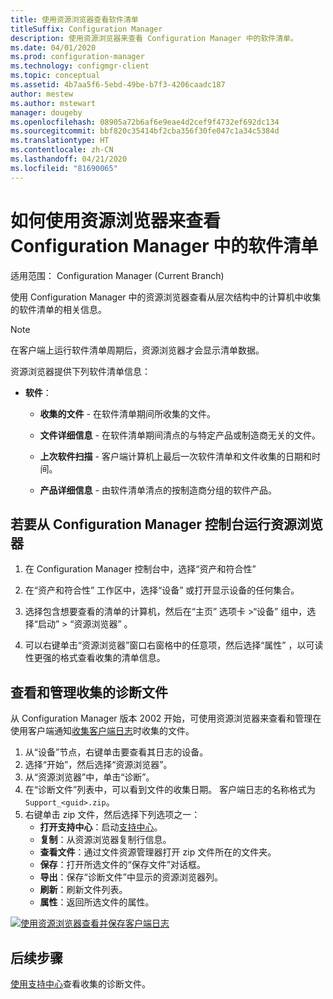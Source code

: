 ```yaml
---
title: 使用资源浏览器查看软件清单
titleSuffix: Configuration Manager
description: 使用资源浏览器来查看 Configuration Manager 中的软件清单。
ms.date: 04/01/2020
ms.prod: configuration-manager
ms.technology: configmgr-client
ms.topic: conceptual
ms.assetid: 4b7aa5f6-5ebd-49be-b7f3-4206caadc187
author: mestew
ms.author: mstewart
manager: dougeby
ms.openlocfilehash: 08905a72b6af6e9eae4d2cef9f4732ef692dc134
ms.sourcegitcommit: bbf820c35414bf2cba356f30fe047c1a34c5384d
ms.translationtype: HT
ms.contentlocale: zh-CN
ms.lasthandoff: 04/21/2020
ms.locfileid: "81690065"
---
```

# <a name="how-to-use-resource-explorer-to-view-software-inventory-in-configuration-manager"></a>如何使用资源浏览器来查看 Configuration Manager 中的软件清单

适用范围：  Configuration Manager (Current Branch)

使用 Configuration Manager 中的资源浏览器查看从层次结构中的计算机中收集的软件清单的相关信息。  

> [!NOTE]  
>  在客户端上运行软件清单周期后，资源浏览器才会显示清单数据。  

 资源浏览器提供下列软件清单信息：  

-   **软件**：  

    -   **收集的文件** - 在软件清单期间所收集的文件。  

    -   **文件详细信息** - 在软件清单期间清点的与特定产品或制造商无关的文件。  

    -   **上次软件扫描** - 客户端计算机上最后一次软件清单和文件收集的日期和时间。  

    -   **产品详细信息** - 由软件清单清点的按制造商分组的软件产品。  

## <a name="to-run-resource-explorer-from-the-configuration-manager-console"></a>若要从 Configuration Manager 控制台运行资源浏览器  

1.  在 Configuration Manager 控制台中，选择“资产和符合性” 

2.  在“资产和符合性”  工作区中，选择“设备”  或打开显示设备的任何集合。  

3.  选择包含想要查看的清单的计算机，然后在“主页”  选项卡 >“设备”  组中，选择“启动”   > “资源浏览器”  。

4.  可以右键单击“资源浏览器”窗口右窗格中的任意项，然后选择“属性”  ，以可读性更强的格式查看收集的清单信息。  
 
## <a name="view-and-manage-collected-diagnostic-files"></a><a name="bkmk_diag"> </a> 查看和管理收集的诊断文件

从 Configuration Manager 版本 2002 开始，可使用资源浏览器来查看和管理在使用客户端通知[收集客户端日志](../client-notification.md#client-diagnostics)时收集的文件。 

1. 从“设备”节点，右键单击要查看其日志的设备。 
1. 选择“开始”，然后选择“资源浏览器”。  
1. 从“资源浏览器”中，单击“诊断”。  
1. 在“诊断文件”列表中，可以看到文件的收集日期。  客户端日志的名称格式为 `Support_<guid>.zip`。
1. 右键单击 zip 文件，然后选择下列选项之一：
    - **打开支持中心**：启动[支持中心](../../../support/support-center.md)。
    - **复制**：从资源浏览器复制行信息。
    - **查看文件**：通过文件资源管理器打开 zip 文件所在的文件夹。
    - **保存**：打开所选文件的“保存文件”对话框。
    - **导出**：保存“诊断文件”中显示的资源浏览器列。 
    - **刷新**：刷新文件列表。
    - **属性**：返回所选文件的属性。 

[![使用资源浏览器查看并保存客户端日志](./../media/4226618-view-collected-client-logs.png)](./../media/4226618-view-collected-client-logs.png#lightbox)

## <a name="next-steps"></a>后续步骤

[使用支持中心](../../../support/support-center.md)查看收集的诊断文件。
